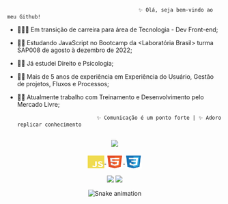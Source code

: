 
                                               ✨ Olá, seja bem-vindo ao meu Github!

- 👩🏻‍💻 Em transição de carreira para área de Tecnologia - Dev Front-end;
- 👩‍🏫 Estudando JavaScript no Bootcamp da <Laboratória Brasil> turma SAP008 de agosto à dezembro de 2022;
- 👩‍🎓 Já estudei Direito e Psicologia;
- 👩‍🔧 Mais de 5 anos de experiência em Experiência do Usuário, Gestão de projetos, Fluxos e Processos;
- 👩‍💼 Atualmente trabalho com Treinamento e Desenvolvimento pelo Mercado Livre;

                                ✨ Comunicação é um ponto forte | ✨ Adoro replicar conhecimento 

##

<div align="center">
  <a href="https://github.com/Thainaprado7">
  <img height="180em" src="https://github-readme-stats.vercel.app/api?username=Thainaprado7&show_icons=true&theme=ocean_dark&include_all_commits=true&count_private=true&border_color=7CFC00&icon_color=00FFFF"/>
  </div>

<div align="center" style="display: inline_block"><br>
    <img align="center" alt="Thai_js" height="30" width="40" src="https://raw.githubusercontent.com/devicons/devicon/master/icons/javascript/javascript-plain.svg">
    <img align="center" alt="Thai-HTML" height="30" width="40" src="https://raw.githubusercontent.com/devicons/devicon/master/icons/html5/html5-original.svg">
    <img align="center" alt="Thai-CSS" height="30" width="40" src="https://raw.githubusercontent.com/devicons/devicon/master/icons/css3/css3-original.svg">
 </div></br>
  
<div align="center"> 
  <a href = "mailto:thaina.prado.psic@gmail.com"><img src="https://img.shields.io/badge/Gmail-D14836?style=for-the-badge&logo=gmail&logoColor=white" target="_blank"></a>
  <a href="https://www.linkedin.com/in/thaina-prado-893b3b102/" target="_blank"><img src="https://img.shields.io/badge/-LinkedIn-%230077B5?style=for-the-badge&logo=linkedin&logoColor=white" target="_blank"></a> 
 
  ![Snake animation](https://github.com/Thainaprado7/Thainaprado7/blob/output/github-contribution-grid-snake.gif)
 
</div>
